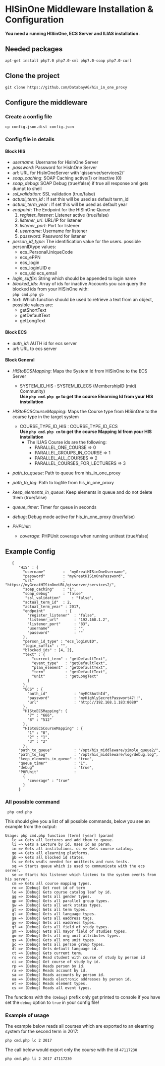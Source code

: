 # HISinOne Middleware Installation & Configuration  
  
**You need a running HISinOne, ECS Server and ILIAS installation.**  
  
## Needed packages  
    apt-get install php7.0 php7.0-xml php7.0-soap php7.0-curl
## Clone the project   
    git clone https://github.com/DatabayAG/his_in_one_proxy  
  
## Configure the middleware  

### Create a config file  
    cp config.json.dist config.json
 
### Config file in details  
#### Block HIS  
* _username_: Username for HisInOne Server  
* _password_: Password for HisInOne Server  
* _url_: URL for HisInOneServer with 'qisserver/services2/'  
* _soap_caching_: SOAP Caching active(1) or inactive (0)  
* _soap_debug_: SOAP Debug (true/false) if true all response xml gets dumpt to shell 
* _ssl_validation_: SSL validation (true/false)   
* _actual_term_id_ : If set this will be used as default term_id
* _actual_term_year_ : If set this will be used as default year
* _endpoint_: The Endpoint for the HISInOne Queue  
  1. _register_listener_: Listener active (true/false)  
  2. _listener_url_: URL/IP for listener  
  3. _listener_port_: Port for listener  
  4. _username_: Username for listener  
  5. _password_: Password for listener  
* _person_id_type_:  The identification value for the users. possible personIDtype values:  
  * ecs_PersonalUniqueCode 
  * ecs_ePPN 
  * ecs_login 
  * ecs_loginUID e
  * ecs_uid ecs_email 
* _login_suffix_: String which should be appended to login name  
* _blocked_ids_: Array of ids for inactive Accounts you can query the blocked ids from your HISinOne with:   
    `php cmd.php gb`  
* _text_: Which function should be used to retrieve a text from an object, possible values are: 
  * getShortText    
  * getDefaultText   
  * getLongText
  
#### Block ECS 
* _auth_id_: AUTH id for ecs server  
* _url_: URL to ecs server 
 
#### Block General  
* _HIStoECSMapping_: Maps the System Id from HISinOne to the ECS Server  
  * SYSTEM_ID_HIS : SYSTEM_ID_ECS (MembershipID (mid) Community)  
       **Use `php cmd.php ge` to get the course Elearning Id from your HIS installation**  
  
* _HIStoECSCourseMapping_: Maps the Course type from HISinOne to the course type in the target system   
  * COURSE_TYPE_ID_HIS : COURSE_TYPE_ID_ECS  
     **Use `php cmd.php cm` to get the course Mapping Id from your HIS installation**  
       * The ILIAS Course ids are the following:  
         * PARALLEL_ONE_COURSE => 0 
         * PARALLEL_GROUPS_IN_COURSE => 1 
         * PARALLEL_ALL_COURSES => 2 
         * PARALLEL_COURSES_FOR_LECTURERS => 3

* _path_to_queue_: Path to queue from his_in_one_proxy  
* _path_to_log_: Path to logfile from his_in_one_proxy  
* _keep_elements_in_queue_: Keep elements in queue and do not delete them (true/false)  
* _queue_timer_: Timer for queue in seconds  
* _debug_: Debug mode active for his_in_one_proxy (true/false)  
* _PHPUnit_:     
  * _coverage_: PHPUnit coverage when running unittest (true/false)  
  
## Example Config  

       {  
          "HIS" : { 
            "username"        :  "myGreatHISinOneUsername", 
            "password"        : "myGreatHISinOnePassword", 
            "url"             : "https://myGreatHISinOneURL/qisserver/services2/", 
            "soap_caching"    : "1", 
            "soap_debug"      : "false"
             "ssl_validation"     : "false",
            "actual_term_id"  : 2, 
            "actual_term_year" : 2017, 
            "endpoint"         : { 
              "register_listener"  : "false", 
              "listener_url"       : "192.168.1.2", 
              "listener_port"      : "83", 
              "username"           : "", 
              "password"           : "" 
            }, 
            "person_id_type" : "ecs_loginUID", 
            "login_suffix" : "", 
            "blocked_ids" : [4, 2], 
            "text" : { 
                "current_term" : "getDefaultText", 
                "event_type"   : "getDefaultText", 
                "plan_element" : "getDefaultText", 
                "term"         : "getDefaultText", 
                "unit"         : "getLongText" 
              } 
            }, 
            "ECS" : { 
              "auth_id"            : "myECSAuthId", 
              "password"           : "myHighlySecretPasswort47!!", 
              "url"                : "http://192.168.1.183:8080"
            }, 
            "HIStoECSMapping": { 
              "7" : "666", 
              "8" : "512" 
            }, 
            "HIStoECSCourseMapping" : { 
              "1" : "0", 
              "2" : "1", 
              "3" : "2" 
            }, 
          "path_to_queue"          : "/opt/his_middleware/simple_queue2/", 
          "path_to_log"            : "/opt/his_middleware/log/debug.log",
          "keep_elements_in_queue" : "true", 
          "queue_timer"            : "1", 
          "debug"                  : "true", 
          "PHPUnit"                : 
            { 
              "coverage" : "true" 
            }
          }

### All possible command  
     php cmd.php


This should give you a list of all possible commands, below you see an example from the output:  

    Usage: php cmd.php function [term] [year] [param]  
       lc => Gets all lectures and add them to queue. 
       li => Gets a Lecture by id. Uses id as param. 
       in => Gets all institutions. cc => Gets course catalog. 
       ge => Gets all elearning platforms. 
       gb => Gets all blocked id states. 
       ts => Gets wsdls needed for unittests and runs tests. 
       sq => Starts queue which is used to communicate with the ecs server. 
       se => Starts his listener which listens to the system events from his server. 
       cm => Gets all course mapping types. 
       ro => (Debug) Get root id of term 
       le => (Debug) Gets course catalog leaf by id. 
       gg => (Debug) Gets all gender types. 
       gp => (Debug) Gets all parallel group types. 
       gw => (Debug) Gets all work status types. 
       gt => (Debug) Gets all term types. 
       gl => (Debug) Gets all language types. 
       ga => (Debug) Gets all eaddress tags. 
       gy => (Debug) Gets all eaddress types. 
       gf => (Debug) Gets all field of study types. 
       gm => (Debug) Gets all mayor field of studies types. 
       go => (Debug) Gets all org unit attributes types. 
       gs => (Debug) Gets all org unit types. 
       gc => (Debug) Gets all person group types. 
       dl => (Debug) Gets default language id. 
       ct => (Debug) Gets current term. 
       rs => (Debug) Read student with course of study by person id 
       ci => (Debug) Get course of study by id. 
       rp => (Debug) Reads person by id. 
       ra => (Debug) Reads account by id. 
       sa => (Debug) Reads accounts by person id. 
       ea => (Debug) Reads electronic addresses by person id. 
       et => (Debug) Reads element types. 
       cs => (Debug) Reads all event types. 

 

The functions with the `(Debug)` prefix only get printed to console if you have set the `debug` option to `true`  in your config file!  
  
### Example of usage  
The example below reads all courses which are exported to an elearning system for the second term in 2017:  
```  
php cmd.php lc 2 2017  
```  
The call below would export only the course with the id ```47117230```  
```  
php cmd.php li 2 2017 47117230  
```

